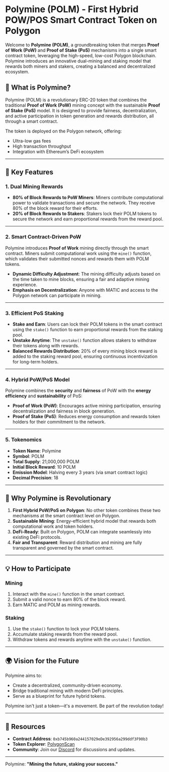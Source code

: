 # Polymine (POLM) - First Hybrid POW/POS Smart Contract Token on Polygon

Welcome to **Polymine (POLM)**, a groundbreaking token that merges **Proof of Work (PoW)** and **Proof of Stake (PoS)** mechanisms into a single smart contract token, leveraging the high-speed, low-cost Polygon blockchain. Polymine introduces an innovative dual-mining and staking model that rewards both miners and stakers, creating a balanced and decentralized ecosystem.

## 🌟 **What is Polymine?**
Polymine (POLM) is a revolutionary ERC-20 token that combines the traditional **Proof of Work (PoW)** mining concept with the sustainable **Proof of Stake (PoS)** model. It is designed to provide fairness, decentralization, and active participation in token generation and rewards distribution, all through a smart contract.

The token is deployed on the Polygon network, offering:
- Ultra-low gas fees
- High transaction throughput
- Integration with Ethereum’s DeFi ecosystem

---

## 🔑 **Key Features**

### 1. **Dual Mining Rewards**
- **80% of Block Rewards to PoW Miners**: Miners contribute computational power to validate transactions and secure the network. They receive 80% of the block reward for their efforts.
- **20% of Block Rewards to Stakers**: Stakers lock their POLM tokens to secure the network and earn proportional rewards from the reward pool.

---

### 2. **Smart Contract-Driven PoW**
Polymine introduces **Proof of Work** mining directly through the smart contract. Miners submit computational work using the `mine()` function, which validates their submitted nonces and rewards them with POLM tokens.

- **Dynamic Difficulty Adjustment**: The mining difficulty adjusts based on the time taken to mine blocks, ensuring a fair and adaptive mining experience.
- **Emphasis on Decentralization**: Anyone with MATIC and access to the Polygon network can participate in mining.

---

### 3. **Efficient PoS Staking**
- **Stake and Earn**: Users can lock their POLM tokens in the smart contract using the `stake()` function to earn proportional rewards from the staking pool.
- **Unstake Anytime**: The `unstake()` function allows stakers to withdraw their tokens along with rewards.
- **Balanced Rewards Distribution**: 20% of every mining block reward is added to the staking reward pool, ensuring continuous incentivization for long-term holders.

---

### 4. **Hybrid PoW/PoS Model**
Polymine combines the **security** and **fairness** of PoW with the **energy efficiency** and **sustainability** of PoS:
- **Proof of Work (PoW)**: Encourages active mining participation, ensuring decentralization and fairness in block generation.
- **Proof of Stake (PoS)**: Reduces energy consumption and rewards token holders for their commitment to the network.

---

### 5. **Tokenomics**
- **Token Name**: Polymine
- **Symbol**: POLM
- **Total Supply**: 21,000,000 POLM
- **Initial Block Reward**: 10 POLM
- **Emission Model**: Halving every 3 years (via smart contract logic)
- **Decimal Precision**: 18

---

## 🚀 **Why Polymine is Revolutionary**
1. **First Hybrid PoW/PoS on Polygon**: No other token combines these two mechanisms at the smart contract level on Polygon.
2. **Sustainable Mining**: Energy-efficient hybrid model that rewards both computational work and token holders.
3. **DeFi-Ready**: Built on Polygon, POLM can integrate seamlessly into existing DeFi protocols.
4. **Fair and Transparent**: Reward distribution and mining are fully transparent and governed by the smart contract.

---

## 💡 **How to Participate**

### Mining
1. Interact with the `mine()` function in the smart contract.
2. Submit a valid nonce to earn 80% of the block reward.
3. Earn MATIC and POLM as mining rewards.

### Staking
1. Use the `stake()` function to lock your POLM tokens.
2. Accumulate staking rewards from the reward pool.
3. Withdraw tokens and rewards anytime with the `unstake()` function.

---

## 🌍 **Vision for the Future**
Polymine aims to:
- Create a decentralized, community-driven economy.
- Bridge traditional mining with modern DeFi principles.
- Serve as a blueprint for future hybrid tokens.

Polymine isn't just a token—it's a movement. Be part of the revolution today!

---

## 🔗 **Resources**
- **Contract Address**: `0xb745b960a244157029eDe392956a299ddf3F90b3`
- **Token Explorer**: [PolygonScan](https://polygonscan.com/token/0xb745b960a244157029eDe392956a299ddf3F90b3)
- **Community**: Join our [Discord]() for discussions and updates.

---

Polymine: **"Mining the future, staking your success."**
